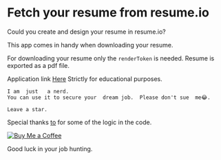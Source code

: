 # Fetch your resume  from resume.io 
Could you create and design your resume in resume.io? 

This  app comes  in  handy  when  downloading  your  resume. 

For  downloading your resume only the  `renderToken` is  needed.
Resume  is  exported as a pdf file.

Application link [Here](https://resumeio2pdfdownload.streamlit.app)
Strictly  for  educational purposes.
```
I am  just   a nerd.
You can use it to secure your  dream job.  Please don't sue  me😂.

Leave a star.
```
Special thanks  [to](https://github.com/felipeall) for some  of  the  logic in the  code.

[![Buy Me a Coffee](https://www.buymeacoffee.com/assets/img/custom_images/orange_img.png)](https://buymeacoffee.com/wambugu)


Good  luck in your  job hunting.
